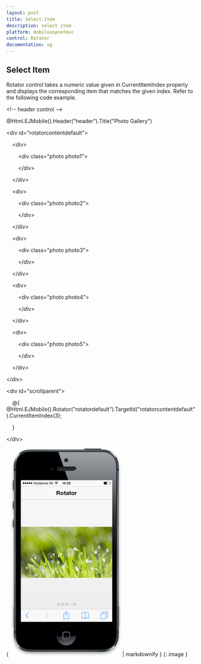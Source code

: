 ```yaml
---
layout: post
title: Select-Item
description: select item
platform: mobileaspnetmvc
control: Rotator
documentation: ug
---
```


## Select Item

Rotator control takes a numeric value given in CurrentItemIndex property and displays the corresponding item that matches the given index. Refer to the following code example.

&lt;!-- header control --&gt;

@Html.EJMobile().Header("header").Title("Photo Gallery")



&lt;div id="rotatorcontentdefault"&gt;

    &lt;div&gt;

        &lt;div class="photo photo1"&gt;

        &lt;/div&gt;

    &lt;/div&gt;

    &lt;div&gt;

        &lt;div class="photo photo2"&gt;

        &lt;/div&gt;

    &lt;/div&gt;

    &lt;div&gt;

        &lt;div class="photo photo3"&gt;

        &lt;/div&gt;

    &lt;/div&gt;

    &lt;div&gt;

        &lt;div class="photo photo4"&gt;

        &lt;/div&gt;

    &lt;/div&gt;

    &lt;div&gt;

        &lt;div class="photo photo5"&gt;

        &lt;/div&gt;

    &lt;/div&gt;

&lt;/div&gt;



&lt;div id="scrollparent"&gt;

    @{         @Html.EJMobile().Rotator("rotatordefault").TargetId("rotatorcontentdefault").CurrentItemIndex(3);

    }

&lt;/div&gt;





{ ![F:/thangavel/dev/source/Trunk/JSDoc/rotator-2.png](Select-Item_images/Select-Item_img1.png) | markdownify }
{:.image }


